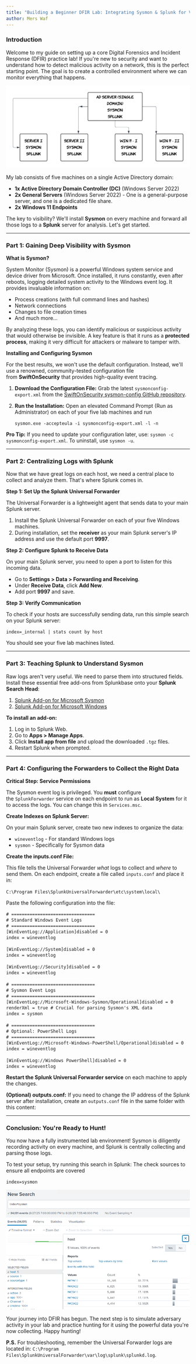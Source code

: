 ```yaml
---
title: "Building a Beginner DFIR Lab: Integrating Sysmon & Splunk for Visibility"
author: Mers Waf
---
```


### **Introduction**

Welcome to my guide on setting up a core Digital Forensics and Incident Response (DFIR) practice lab! If you're new to security and want to understand how to detect malicious activity on a network, this is the perfect starting point. The goal is to create a controlled environment where we can monitor everything that happens.

 ![](assets/beginnersplunk.png)

My lab consists of five machines on a single Active Directory domain:

- **1x Active Directory Domain Controller (DC)** (Windows Server 2022)
- **2x General Servers** (Windows Server 2022) - One is a general-purpose server, and one is a dedicated file share.
- **2x Windows 11 Endpoints**

The key to visibility? We'll install **Sysmon** on every machine and forward all those logs to a **Splunk** server for analysis. Let's get started.

---

### **Part 1: Gaining Deep Visibility with Sysmon**

**What is Sysmon?**

System Monitor (Sysmon) is a powerful Windows system service and device driver from Microsoft. Once installed, it runs constantly, even after reboots, logging detailed system activity to the Windows event log. It provides invaluable information on:

- Process creations (with full command lines and hashes)
- Network connections
- Changes to file creation times
- And much more...

By analyzing these logs, you can identify malicious or suspicious activity that would otherwise be invisible. A key feature is that it runs as a **protected process**, making it very difficult for attackers or malware to tamper with.

**Installing and Configuring Sysmon**

For the best results, we won't use the default configuration. Instead, we'll use a renowned, community-tested configuration file from **SwiftOnSecurity** that provides high-quality event tracing.

1. **Download the Configuration File:** Grab the latest `sysmonconfig-export.xml` from the [SwiftOnSecurity sysmon-config GitHub repository](https://github.com/SwiftOnSecurity/sysmon-config/tree/master).
2. **Run the Installation:** Open an elevated Command Prompt (Run as Administrator) on each of your five lab machines and run
    
    
    ```
    sysmon.exe -accepteula -i sysmonconfig-export.xml -l -n
    ```
    

**Pro Tip:** If you need to update your configuration later, use: `sysmon -c sysmonconfig-export.xml`. To uninstall, use `sysmon -u`.

---

### **Part 2: Centralizing Logs with Splunk**

Now that we have great logs on each host, we need a central place to collect and analyze them. That's where Splunk comes in.

**Step 1: Set Up the Splunk Universal Forwarder**

The Universal Forwarder is a lightweight agent that sends data to your main Splunk server.

1. Install the Splunk Universal Forwarder on each of your five Windows machines.
2. During installation, set the **receiver** as your main Splunk server's IP address and use the default port **9997**.

**Step 2: Configure Splunk to Receive Data**

On your main Splunk server, you need to open a port to listen for this incoming data.

- Go to **Settings > Data > Forwarding and Receiving**.
- Under **Receive Data**, click **Add New**.
- Add port **9997** and save.

**Step 3: Verify Communication**

To check if your hosts are successfully sending data, run this simple search on your Splunk server:

```
index=_internal | stats count by host
```

You should see your five lab machines listed.

---

### **Part 3: Teaching Splunk to Understand Sysmon**

Raw logs aren't very useful. We need to parse them into structured fields. Install these essential free add-ons from Splunkbase onto your **Splunk Search Head**:

1. [Splunk Add-on for Microsoft Sysmon](https://splunkbase.splunk.com/app/1914)
2. [Splunk Add-on for Microsoft Windows](https://splunkbase.splunk.com/app/742)

**To install an add-on:**

1. Log in to Splunk Web.
2. Go to **Apps > Manage Apps**.
3. Click **Install app from file** and upload the downloaded `.tgz` files.
4. Restart Splunk when prompted.

---

### **Part 4: Configuring the Forwarders to Collect the Right Data**

**Critical Step: Service Permissions**

The Sysmon event log is privileged. You **must** configure the `SplunkForwarder` service on each endpoint to run as **Local System** for it to access the logs. You can change this in `Services.msc`.

**Create Indexes on Splunk Server:**

On your main Splunk server, create two new indexes to organize the data:

- `wineventlog` - For standard Windows logs
- `sysmon` - Specifically for Sysmon data

**Create the inputs.conf File:**

This file tells the Universal Forwarder *what* logs to collect and *where* to send them. On each endpoint, create a file called `inputs.conf` and place it in:

`C:\Program Files\SplunkUniversalForwarder\etc\system\local\`

Paste the following configuration into the file:

```
# ================================
# Standard Windows Event Logs
# ================================
[WinEventLog://Application]disabled = 0
index = wineventlog

[WinEventLog://System]disabled = 0
index = wineventlog

[WinEventLog://Security]disabled = 0
index = wineventlog

# ================================
# Sysmon Event Logs
# ================================
[WinEventLog://Microsoft-Windows-Sysmon/Operational]disabled = 0
renderXml = true # Crucial for parsing Sysmon's XML data
index = sysmon

# ================================
# Optional: PowerShell Logs
# ================================
[WinEventLog://Microsoft-Windows-PowerShell/Operational]disabled = 0
index = wineventlog

[WinEventLog://Windows PowerShell]disabled = 0
index = wineventlog
```

**Restart the Splunk Universal Forwarder service** on each machine to apply the changes.

**(Optional) outputs.conf:** If you need to change the IP address of the Splunk server after installation, create an `outputs.conf` file in the same folder with this content:

---

### **Conclusion: You're Ready to Hunt!**

You now have a fully instrumented lab environment! Sysmon is diligently recording activity on every machine, and Splunk is centrally collecting and parsing those logs.

To test your setup, try running this search in Splunk: The check sources to ensure all endpoints are covered

```
index=sysmon
```
 ![](assets/splunksearch.png)
 
Your journey into DFIR has begun. The next step is to simulate adversary activity in your lab and practice hunting for it using the powerful data you're now collecting. Happy hunting!

**P.S.** For troubleshooting, remember the Universal Forwarder logs are located in: `C:\Program Files\SplunkUniversalForwarder\var\log\splunk\splunkd.log`.
